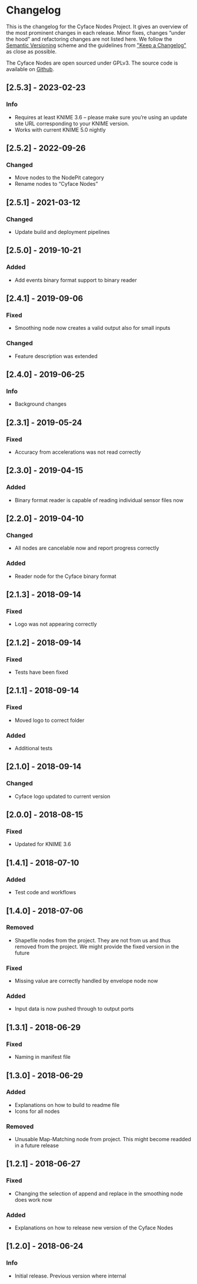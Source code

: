 # Changelog

This is the changelog for the Cyface Nodes Project.
It gives an overview of the most prominent changes in each release.
Minor fixes, changes “under the hood” and refactoring changes are not listed here.
We follow the [Semantic Versioning](https://semver.org/spec/v2.0.0.html) scheme and the guidelines from ["Keep a Changelog"](https://keepachangelog.com/en/1.0.0/) as close as possible.

The Cyface Nodes are open sourced under GPLv3.
The source code is available on [Github](https://github.com/cyface-de/knime-nodes).

## [2.5.3] - 2023-02-23
### Info
* Requires at least KNIME 3.6 – please make sure you’re using an update site URL corresponding to your KNIME version.
* Works with current KNIME 5.0 nightly

## [2.5.2] - 2022-09-26
### Changed
* Move nodes to the NodePit category
* Rename nodes to “Cyface Nodes”

## [2.5.1] - 2021-03-12
### Changed
* Update build and deployment pipelines

## [2.5.0] - 2019-10-21
### Added
* Add events binary format support to binary reader

## [2.4.1] - 2019-09-06
### Fixed
* Smoothing node now creates a valid output also for small inputs

### Changed
* Feature description was extended

## [2.4.0] - 2019-06-25
### Info
* Background changes

## [2.3.1] - 2019-05-24
### Fixed
* Accuracy from accelerations was not read correctly

## [2.3.0] - 2019-04-15
### Added
* Binary format reader is capable of reading individual sensor files now


## [2.2.0] - 2019-04-10
### Changed
* All nodes are cancelable now and report progress correctly

### Added
* Reader node for the Cyface binary format


## [2.1.3] - 2018-09-14
### Fixed
* Logo was not appearing correctly


## [2.1.2] - 2018-09-14
### Fixed
* Tests have been fixed


## [2.1.1] - 2018-09-14
### Fixed
* Moved logo to correct folder

### Added
* Additional tests

## [2.1.0] - 2018-09-14
### Changed
* Cyface logo updated to current version


## [2.0.0] - 2018-08-15
### Fixed
* Updated for KNIME 3.6

## [1.4.1] - 2018-07-10
### Added
* Test code and workflows


## [1.4.0] - 2018-07-06
### Removed
* Shapefile nodes from the project. They are not from us and thus removed from the project. We might provide the fixed version in the future

### Fixed
* Missing value are correctly handled by envelope node now

### Added
* Input data is now pushed through to output ports


## [1.3.1] - 2018-06-29
### Fixed
* Naming in manifest file


## [1.3.0] - 2018-06-29
### Added
* Explanations on how to build to readme file
* Icons for all nodes

### Removed
* Unusable Map-Matching node from project. This might become readded in a future release


## [1.2.1] - 2018-06-27
### Fixed
* Changing the selection of append and replace in the smoothing node does work now

### Added
* Explanations on how to release new version of the Cyface Nodes


## [1.2.0] - 2018-06-24
### Info
* Initial release. Previous version where internal
